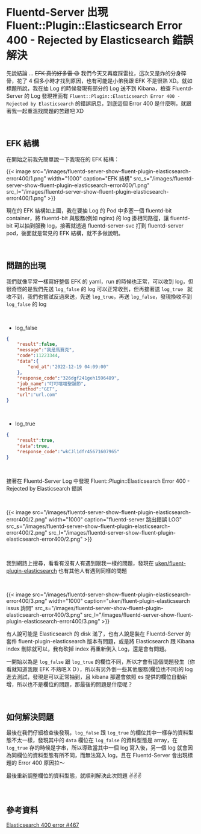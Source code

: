 # Fluentd-Server 出現 Fluent::Plugin::Elasticsearch Error 400 - Rejected by Elasticsearch 錯誤解決


先說結論  ... ~~EFK 真的好多雷 😆~~  我們今天又再度踩雷拉，這次又是炸的分身碎骨，花了 4 個多小時才找到原因，也有可能是小弟我跟 EFK 不是很熟 XD。就如標題所說，我在抽 Log 的時候發現有部分的 Log 送不到 Kibana，檢查 Fluentd-Server 的 Log 發現裡面有 `Fluent::Plugin::Elasticsearch Error 400 - Rejected by Elasticsearch` 的錯誤訊息，到底這個 Error 400 是什麼咧，就跟著我一起重溫找問題的苦難吧 XD

<br>

## EFK 結構

在開始之前我先簡單說一下我現在的 EFK 結構：

{{< image src="/images/fluentd-server-show-fluent-plugin-elasticsearch-error400/1.png"  width="1000" caption="EFK 結構" src_s="/images/fluentd-server-show-fluent-plugin-elasticsearch-error400/1.png" src_l="/images/fluentd-server-show-fluent-plugin-elasticsearch-error400/1.png" >}}

現在的 EFK 結構如上圖，我在要抽 Log 的 Pod 中多塞一個 fluentd-bit container，將 fluentd-bit 與服務(例如 nginx) 的 log 掛相同路徑，讓 fluentd-bit 可以抽到服務 log，接著就透過 fluentd-server-svc 打到 fluentd-server pod，後面就是常見的 EFK 結構，就不多做說明。

<br>

## 問題的出現

我們就像平常一樣寫好整個 EFK 的 yaml，run 的時候也正常，可以收到 log，但很奇怪的是我們先送 `log_false` 的 log 可以正常收到，但再接著送 `log_true ` 就收不到，我們也嘗試反過來送，先送 `log_true`，再送 `log_false`，發現換收不到 `log_false` 的 log

<br>

* log_false

```json
{
	"result":false,
	"message":"我是馬賽克",
	"code":11223344,
	"data":{
		"end_at":"2022-12-19 04:09:00"
	},
	"response_code":"326dgf241geh1596489",
	"job_name":"叮叮噹噹聖誕節",
	"method":"GET",
	"url":"url.com"
}
```

<br>

* log_true

```json
{
	"result":true,
	"data":true,
	"response_code":"wkCJl1dfr45671607965"
}
```

<br>

接著在 Fluentd-Server Log 中發現 Fluent::Plugin::Elasticsearch Error 400 - Rejected by Elasticsearch 錯誤

<br>

{{< image src="/images/fluentd-server-show-fluent-plugin-elasticsearch-error400/2.png"  width="1000" caption="fluentd-server 跳出錯誤 LOG" src_s="/images/fluentd-server-show-fluent-plugin-elasticsearch-error400/2.png" src_l="/images/fluentd-server-show-fluent-plugin-elasticsearch-error400/2.png" >}}

<br>

我到網路上搜尋，看看有沒有人有遇到跟我一樣的問題，發現在 [uken/fluent-plugin-elasticsearch](https://github.com/uken/fluent-plugin-elasticsearch/issues/467) 也有其他人有遇到同樣的問題

<br>

{{< image src="/images/fluentd-server-show-fluent-plugin-elasticsearch-error400/3.png"  width="1000" caption="uken/fluent-plugin-elasticsearch issus 詢問" src_s="/images/fluentd-server-show-fluent-plugin-elasticsearch-error400/3.png" src_l="/images/fluentd-server-show-fluent-plugin-elasticsearch-error400/3.png" >}}

有人說可能是 Elasticsearch 的 disk 滿了，也有人說是裝在 Fluentd-Server 的套件 fluent-plugin-elasticsearch 版本有問題，或是將 Elasticsearch 跟 Kibana index 刪除就可以，我有砍掉 index 再重新倒入 Log，還是會有問題。

一開始以為是 `log_false` 跟 `log_true` 的欄位不同，所以才會有這個問題發生（你看就知道我跟 EFK 不熟吧ＸＤ），所以有另外倒一些其他服務(欄位也不同)的 log 進去測試，發現是可以正常抽到，且 kibana 那邊會依照 es 提供的欄位自動新增，所以也不是欄位的問題，那最後的問題是什麼呢？

<br>

## 如何解決問題

最後在我們仔細檢查後發現，`log_false` 跟 `log_true` 的欄位其中一樣存的資料型態不太一樣，發現其中的 `data` 欄位在 `log_false` 的資料型態是 array，在 `log_true` 存的時候是字串，所以導致當其中一個 log 寫入後，另一個 log 就會因為同欄位的資料型態有所不同，而無法寫入 log，且在 Fluentd-Server 會出現標題的 Error 400 原因拉～

最後重新調整欄位的資料型態，就順利解決此次問題 ✌️✌️✌️

<br>

## 參考資料

[Elasticsearch 400 error #467
](https://github.com/uken/fluent-plugin-elasticsearch/issues/467)
